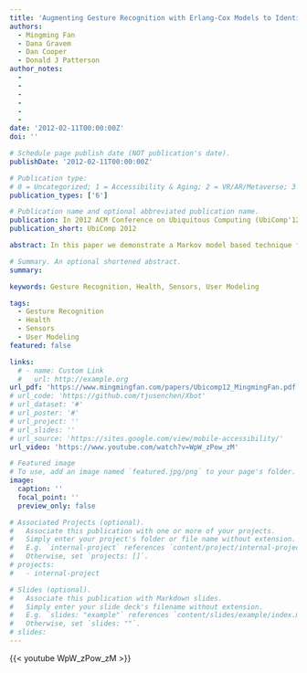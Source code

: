 ```yaml
---
title: 'Augmenting Gesture Recognition with Erlang-Cox Models to Identify Neurological Disorders in Premature Babies'
authors:
  - Mingming Fan
  - Dana Gravem
  - Dan Cooper
  - Donald J Patterson
author_notes:
  - 
  - 
  -
  -
  -
  -
date: '2012-02-11T00:00:00Z'
doi: ''

# Schedule page publish date (NOT publication's date).
publishDate: '2012-02-11T00:00:00Z'

# Publication type: 
# 0 = Uncategorized; 1 = Accessibility & Aging; 2 = VR/AR/Metaverse; 3 = Human-AI Collaboration; 4 = UX Methodology; 5 = Social Computing; 6 = Sensing; 
publication_types: ['6']

# Publication name and optional abbreviated publication name.
publication: In 2012 ACM Conference on Ubiquitous Computing (UbiComp'12), pp411-420.
publication_short: UbiComp 2012

abstract: In this paper we demonstrate a Markov model based technique for recognizing gestures from accelerometers that explicitly represents duration. We do this by embedding an Erlang-Cox state transition model, which has been shown to accurately represent the first three moments of a general distribution, within a Dynamic Bayesian Network (DBN). The transition probabilities in the DBN can be learned via Expectation-Maximization or by using closed-form solutions. We test this modeling technique on 10 hours of data collected from accelerometers worn by babies pre-categorized as high-risk in the Newborn Intensive Care Unit (NICU) at UCI. We show that by treating instantaneous machine learning classification values as observations and explicitly modeling duration, we improve the recognition of Cramped Synchronized General Movements, a motion highly correlated with an eventual diagnosis of Cerebral Palsy.

# Summary. An optional shortened abstract.
summary:

keywords: Gesture Recognition, Health, Sensors, User Modeling

tags:
  - Gesture Recognition
  - Health
  - Sensors
  - User Modeling
featured: false

links:
  # - name: Custom Link
  #   url: http://example.org
url_pdf: 'https://www.mingmingfan.com/papers/Ubicomp12_MingmingFan.pdf'
# url_code: 'https://github.com/tjusenchen/Xbot'
# url_dataset: '#'
# url_poster: '#'
# url_project: ''
# url_slides: ''
# url_source: 'https://sites.google.com/view/mobile-accessibility/'
url_video: 'https://www.youtube.com/watch?v=WpW_zPow_zM'

# Featured image
# To use, add an image named `featured.jpg/png` to your page's folder.
image:
  caption: ''
  focal_point: ''
  preview_only: false

# Associated Projects (optional).
#   Associate this publication with one or more of your projects.
#   Simply enter your project's folder or file name without extension.
#   E.g. `internal-project` references `content/project/internal-project/index.md`.
#   Otherwise, set `projects: []`.
# projects:
#   - internal-project

# Slides (optional).
#   Associate this publication with Markdown slides.
#   Simply enter your slide deck's filename without extension.
#   E.g. `slides: "example"` references `content/slides/example/index.md`.
#   Otherwise, set `slides: ""`.
# slides:
---
```


{{< youtube WpW_zPow_zM >}}



